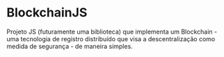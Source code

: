 # BlockchainJS
Projeto JS (futuramente uma biblioteca) que implementa um Blockchain - uma tecnologia de registro distribuído que visa a descentralização como medida de segurança - de maneira simples.
